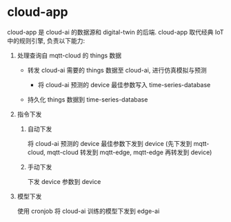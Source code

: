 # cloud-app

cloud-app 是 cloud-ai 的数据源和 digital-twin 的后端. cloud-app 取代经典 IoT 中的规则引擎, 负责以下能力:

1. 处理查询自 mqtt-cloud 的 things 数据

    - 转发 cloud-ai 需要的 things 数据至 cloud-ai, 进行仿真模拟与预测

        - 将 cloud-ai 预测的 device 最佳参数写入 time-series-database

    - 持久化 things 数据到 time-series-database

2. 指令下发

    1. 自动下发

        将 cloud-ai 预测的 device 最佳参数下发到 device (先下发到 mqtt-cloud, mqtt-cloud 转发到 mqtt-edge, mqtt-edge 再转发到 device)

    2. 手动下发

        下发 device 参数到 device

3. 模型下发

    使用 cronjob 将 cloud-ai 训练的模型下发到 edge-ai
